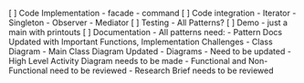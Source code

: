 [ ] Code Implementation
	- facade
	- command
[ ] Code integration
	- Iterator
	- Singleton
	- Observer
	- Mediator
[ ] Testing
	- All Patterns?
[ ] Demo - just a main with printouts
[ ] Documentation
	- All patterns need:
		- Pattern Docs Updated with Important Functions, Implementation Challenges
		- Class Diagram
		- Main Class Diagram Updated
	- Diagrams - Need to be updated
	- High Level Activity Diagram needs to be made
	- Functional and Non-Functional need to be reviewed
	- Research Brief needs to be reviewed